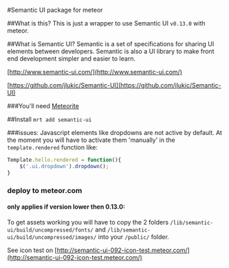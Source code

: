 #Semantic UI package for meteor

##What is this?
This is just a wrapper to use Semantic UI `v0.13.0` with meteor.

##What is Semantic UI?
Semantic is a set of specifications for sharing UI elements between developers. Semantic is also a UI library to make front end development simpler and easier to learn. 

[http://www.semantic-ui.com/](http://www.semantic-ui.com/)

[https://github.com/jlukic/Semantic-UI](https://github.com/jlukic/Semantic-UI)

###You'll need
[Meteorite](https://github.com/oortcloud/meteorite) 

##Install
`mrt add semantic-ui`

###issues:
Javascript elements like dropdowns are not active by default. 
At the moment you will have to activate them 'manually' in the `template.rendered` function like: 

```javascript
Template.hello.rendered = function(){
	$('.ui.dropdown').dropdown();
}
```

### deploy to meteor.com
#### only applies if version lower then 0.13.0:
To get assets working you will have to copy the 2 folders `/lib/semantic-ui/build/uncompressed/fonts/` and `/lib/semantic-ui/build/uncompressed/images/` into your `/public/`
folder.

See icon test on [http://semantic-ui-092-icon-test.meteor.com/](http://semantic-ui-092-icon-test.meteor.com/)
